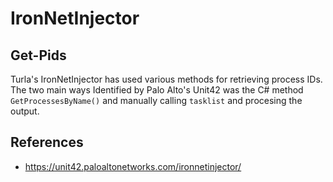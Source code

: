 # IronNetInjector

## Get-Pids
Turla's IronNetInjector has used various methods for retrieving process IDs. The two main ways Identified by Palo Alto's Unit42 was the C# method `GetProcessesByName()` and manually calling `tasklist` and procesing the output.

## References
- https://unit42.paloaltonetworks.com/ironnetinjector/
